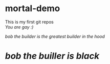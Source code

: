 # mortal-demo
This is my first git repos
<br>
<i>You are gay :)

<p>bob the builder is the greatest builder in the hood</p>
<h1> bob the builler is black</h1>
 

